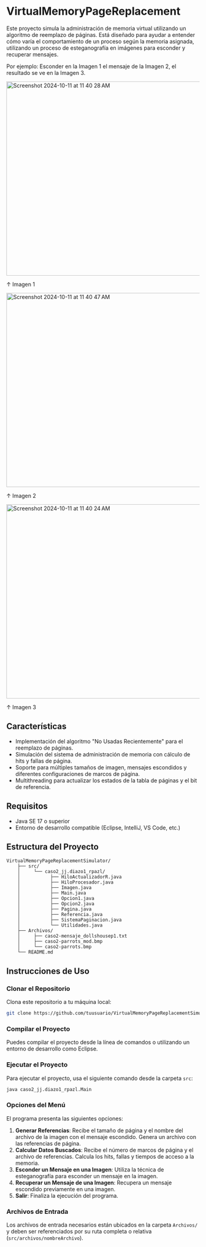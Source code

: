 # VirtualMemoryPageReplacement

Este proyecto simula la administración de memoria virtual utilizando un algoritmo de reemplazo de páginas. Está diseñado para ayudar a entender cómo varía el comportamiento de un proceso según la memoria asignada, utilizando un proceso de esteganografía en imágenes para esconder y recuperar mensajes.

Por ejemplo: Esconder en la Imagen 1 el mensaje de la Imagen 2, el resultado se ve en la Imagen 3.

<img width="506" alt="Screenshot 2024-10-11 at 11 40 28 AM" src="https://github.com/user-attachments/assets/b0b2c7bb-a001-4a8e-9b7f-705c9e014f91">

↑ Imagen 1 

<img width="506" alt="Screenshot 2024-10-11 at 11 40 47 AM" src="https://github.com/user-attachments/assets/28b626e7-52e2-4ac7-ac09-d20e3a24c226">

↑ Imagen 2 

<img width="506" alt="Screenshot 2024-10-11 at 11 40 24 AM" src="https://github.com/user-attachments/assets/9984f62c-09ef-4852-91ca-3b3b63b3b417">

↑ Imagen 3

## Características

- Implementación del algoritmo "No Usadas Recientemente" para el reemplazo de páginas.
- Simulación del sistema de administración de memoria con cálculo de hits y fallas de página.
- Soporte para múltiples tamaños de imagen, mensajes escondidos y diferentes configuraciones de marcos de página.
- Multithreading para actualizar los estados de la tabla de páginas y el bit de referencia.

## Requisitos

- Java SE 17 o superior
- Entorno de desarrollo compatible (Eclipse, IntelliJ, VS Code, etc.)

## Estructura del Proyecto

```
VirtualMemoryPageReplacementSimulator/
    ├── src/
    │     └── caso2_jj.diazo1_rpazl/
    │           ├── HiloActualizadorR.java
    │           ├── HiloProcesador.java
    │           ├── Imagen.java
    │           ├── Main.java
    │           ├── Opcion1.java
    │           ├── Opcion2.java
    │           ├── Pagina.java
    │           ├── Referencia.java
    │           ├── SistemaPaginacion.java
    │           └── Utilidades.java
    ├── Archivos/
    │     ├── caso2-mensaje_dollshousep1.txt
    │     ├── caso2-parrots_mod.bmp
    │     └── caso2-parrots.bmp
    └── README.md
```

## Instrucciones de Uso

### Clonar el Repositorio

Clona este repositorio a tu máquina local:

```sh
git clone https://github.com/tuusuario/VirtualMemoryPageReplacementSimulator.git
```

### Compilar el Proyecto

Puedes compilar el proyecto desde la línea de comandos o utilizando un entorno de desarrollo como Eclipse.

### Ejecutar el Proyecto

Para ejecutar el proyecto, usa el siguiente comando desde la carpeta `src`:

```sh
java caso2_jj.diazo1_rpazl.Main
```

### Opciones del Menú

El programa presenta las siguientes opciones:

1. **Generar Referencias**: Recibe el tamaño de página y el nombre del archivo de la imagen con el mensaje escondido. Genera un archivo con las referencias de página.
2. **Calcular Datos Buscados**: Recibe el número de marcos de página y el archivo de referencias. Calcula los hits, fallas y tiempos de acceso a la memoria.
3. **Esconder un Mensaje en una Imagen**: Utiliza la técnica de esteganografía para esconder un mensaje en la imagen.
4. **Recuperar un Mensaje de una Imagen**: Recupera un mensaje escondido previamente en una imagen.
5. **Salir**: Finaliza la ejecución del programa.

### Archivos de Entrada

Los archivos de entrada necesarios están ubicados en la carpeta `Archivos/` y deben ser referenciados por su ruta completa o relativa (`src/archivos/nombreArchivo`).

